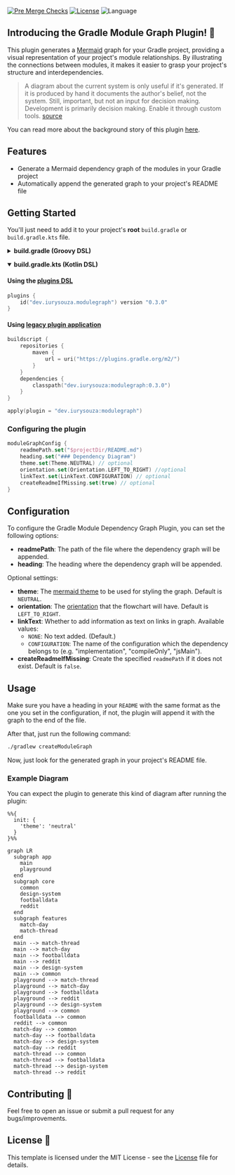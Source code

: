 [![Pre Merge Checks](https://github.com/iurysza/module-graph/workflows/Pre%20Merge%20Checks/badge.svg)](https://github.com/iurysza/module-graph/actions?query=workflow%3A%22Pre+Merge+Checks%22) [![License](https://img.shields.io/github/license/cortinico/kotlin-android-template.svg)](LICENSE) ![Language](https://img.shields.io/github/languages/top/cortinico/kotlin-android-template?color=blue&logo=kotlin)

## Introducing the Gradle Module Graph Plugin! 🌟

This plugin generates a [Mermaid](https://github.com/mermaid-js/mermaid) graph for your Gradle
project, providing a visual representation of your project's module relationships. By illustrating
the connections between modules, it makes it easier to grasp your project's structure and
interdependencies.

> A diagram about the current system is only useful if it's generated. If it is produced by hand it
> documents the author's belief, not the system. Still, important, but not an input for decision
> making. Development is primarily decision making. Enable it through custom
> tools. [source](https://twitter.com/girba/status/1628326848256962561)

You can read more about the background story of this
plugin [here](https://iurysouza.dev/automating-project-architecture-graphs/).

## Features

- Generate a Mermaid dependency graph of the modules in your Gradle project
- Automatically append the generated graph to your project's README file

## Getting Started

You'll just need to add it to your project's **root** `build.gradle` or `build.gradle.kts` file.

<details>
  <summary><b>build.gradle (Groovy DSL)</b></summary>

### Using the [plugins DSL](https://docs.gradle.org/current/userguide/plugins.html#sec:plugins_block)

```groovy
plugins {
    id "dev.iurysouza.modulegraph" version "0.3.0"
}
```

### Using [legacy plugin application](https://docs.gradle.org/current/userguide/plugins.html#sec:old_plugin_application)

```groovy
buildscript {
    repositories {
        maven {
            url "https://plugins.gradle.org/m2/"
        }
    }
    dependencies {
        classpath "dev.iurysouza:modulegraph:0.3.0"
    }
}

apply plugin: "dev.iurysouza.modulegraph"
```

### Configuring the plugin

```groovy
  moduleGraphConfig {
    readmePath = "README.md"
    heading = '### Dependency Diagram'
    theme = Theme.NEUTRAL // optional
    orientation = Orientation.LEFT_TO_RIGHT // optional
    linkText = LinkText.CONFIGURATION // optional
    createReadmeIfMissing = true // optional
}
```

</details>

<p></p>

<details open>
<summary><b>build.gradle.kts (Kotlin DSL)</b></summary>

<p></p>

#### Using the [plugins DSL](https://docs.gradle.org/current/userguide/plugins.html#sec:plugins_block)

```kotlin
plugins {
    id("dev.iurysouza.modulegraph") version "0.3.0"
}
```

#### Using [legacy plugin application](https://docs.gradle.org/current/userguide/plugins.html#sec:old_plugin_application)

```kotlin
buildscript {
    repositories {
        maven {
            url = uri("https://plugins.gradle.org/m2/")
        }
    }
    dependencies {
        classpath("dev.iurysouza:modulegraph:0.3.0")
    }
}

apply(plugin = "dev.iurysouza:modulegraph")
```

### Configuring the plugin

```kotlin
moduleGraphConfig {
    readmePath.set("$projectDir/README.md")
    heading.set("### Dependency Diagram")
    theme.set(Theme.NEUTRAL) // optional
    orientation.set(Orientation.LEFT_TO_RIGHT) //optional
    linkText.set(LinkText.CONFIGURATION) // optional
    createReadmeIfMissing.set(true) // optional
}
```

</details>

## Configuration

To configure the Gradle Module Dependency Graph Plugin, you can set the following options:

- **readmePath**: The path of the file where the dependency graph will be appended.
- **heading**: The heading where the dependency graph will be appended.

Optional settings:

- **theme**: The [mermaid theme](https://mermaid.js.org/config/theming.html) to be used for styling
  the graph. Default is `NEUTRAL`.
- **orientation**:
  The [orientation](https://mermaid.js.org/syntax/flowchart.html#flowchart-orientation) that the
  flowchart will have. Default is `LEFT_TO_RIGHT`.
- **linkText**:
  Whether to add information as text on links in graph. Available values:
  - `NONE`: No text added. (Default.)
  - `CONFIGURATION`: The name of the configuration which the dependency belongs to (e.g. "implementation", "compileOnly", "jsMain").
- **createReadmeIfMissing**:
  Create the specified `readmePath` if it does not exist. Default is `false`.

## Usage

Make sure you have a heading in your `README` with the same format as the one you set in the configuration, if
not, the plugin will append it with the graph to the end of the file.

After that, just run the following command:

```sh
./gradlew createModuleGraph
```

Now, just look for the generated graph in your project's README file.

### Example Diagram

You can expect the plugin to generate this kind of diagram after running the plugin:

```mermaid
%%{
  init: {
    'theme': 'neutral'
  }
}%%

graph LR
  subgraph app
    main
    playground
  end
  subgraph core
    common
    design-system
    footballdata
    reddit
  end
  subgraph features
    match-day
    match-thread
  end
  main --> match-thread
  main --> match-day
  main --> footballdata
  main --> reddit
  main --> design-system
  main --> common
  playground --> match-thread
  playground --> match-day
  playground --> footballdata
  playground --> reddit
  playground --> design-system
  playground --> common
  footballdata --> common
  reddit --> common
  match-day --> common
  match-day --> footballdata
  match-day --> design-system
  match-day --> reddit
  match-thread --> common
  match-thread --> footballdata
  match-thread --> design-system
  match-thread --> reddit
```

## Contributing 🤝

Feel free to open an issue or submit a pull request for any bugs/improvements.

## License 📄

This template is licensed under the MIT License - see the [License](License) file for details.
